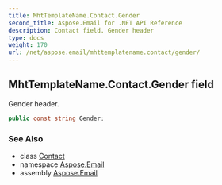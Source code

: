 ```yaml
---
title: MhtTemplateName.Contact.Gender
second_title: Aspose.Email for .NET API Reference
description: Contact field. Gender header
type: docs
weight: 170
url: /net/aspose.email/mhttemplatename.contact/gender/
---
```

## MhtTemplateName.Contact.Gender field

Gender header.

```csharp
public const string Gender;
```

### See Also

* class [Contact](../)
* namespace [Aspose.Email](../../mhttemplatename.contact/)
* assembly [Aspose.Email](../../../)


